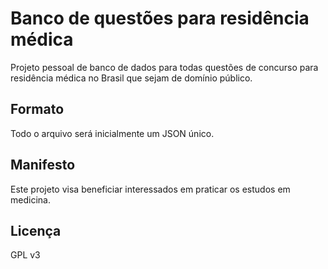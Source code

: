 # Banco de questões para residência médica
Projeto pessoal de banco de dados para todas questões de concurso para residência médica no Brasil que sejam de domínio público.

## Formato
Todo o arquivo será inicialmente um JSON único.

## Manifesto
Este projeto visa beneficiar interessados em praticar os estudos em medicina.

## Licença
GPL v3
